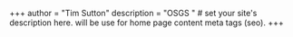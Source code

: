 +++
author = "Tim Sutton"
description = "OSGS " # set your site's description here. will be use for home page content meta tags (seo).
+++
